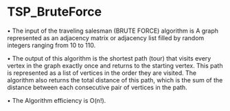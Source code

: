 # TSP_BruteForce
• The input of the traveling salesman (BRUTE FORCE) algorithm is A graph represented as an
adjacency matrix or adjacency list filled by random integers ranging from 10 to 110.

• The output of this algorithm is the shortest path (tour) that visits every vertex in the graph
exactly once and returns to the starting vertex. This path is represented as a list of vertices in
the order they are visited. The algorithm also returns the total distance of this path, which is
the sum of the distance between each consecutive pair of vertices in the path.

• The Algorithm efficiency is O(n!).
